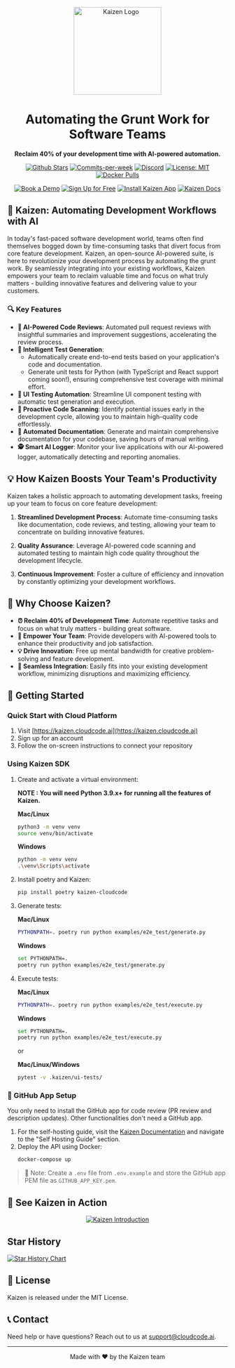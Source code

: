 <p align="center">
  <img src="/assets/logo.png" alt="Kaizen Logo" width="200"/>
</p>

<h1 align="center">Automating the Grunt Work for Software Teams</h1>

<p align="center">
  <strong>Reclaim 40% of your development time with AI-powered automation.</strong>
</p>

<p align="center">
  <a href="https://github.com/Cloud-Code-AI/"><img src="https://img.shields.io/github/stars/Cloud-Code-AI/cloudcode" alt="Github Stars"></a>
  <a href="https://github.com/Cloud-Code-AI/cloudcode/pulse"><img src="https://img.shields.io/github/commit-activity/w/Cloud-Code-AI/cloudcode" alt="Commits-per-week"></a>
  <a href="https://discord.gg/W33Hh5yWpj"><img src="https://img.shields.io/discord/1156434217966764033.svg?style=social&logo=discord" alt="Discord"></a>
  <a href="https://opensource.org/license/mit"><img src="https://img.shields.io/badge/License-MIT-blue.svg" alt="License: MIT"></a>
  <a href="https://hub.docker.com/r/cloudcodeai/kaizen-app"><img src="https://img.shields.io/docker/pulls/cloudcodeai/kaizen-app.svg?style=flat-square" alt="Docker Pulls"></a>
</p>

<p align="center">
  <a href="https://www.cloudcode.ai/book-a-demo.html"><img src="https://img.shields.io/badge/Book%20a%20Demo-Book%20Now-brightgreen" alt="Book a Demo"></a>
  <a href="https://cloudcode.ai/#cta"><img src="https://img.shields.io/badge/Get%20Started-Sign%20Up-blue" alt="Sign Up for Free"></a>
  <a href="https://github.com/apps/kaizen-bot"><img src="https://img.shields.io/badge/Get%20Kaizen%20App-Install-8A2BE2" alt="Install Kaizen App"></a>
  <a href="https://cloudcode.ai/kaizen/docs"><img src="https://img.shields.io/badge/docs-view%20Kaizen%20Docs" alt="Kaizen Docs"></a>
</p>

## 🚀 Kaizen: Automating Development Workflows with AI

In today's fast-paced software development world, teams often find themselves bogged down by time-consuming tasks that divert focus from core feature development. Kaizen, an open-source AI-powered suite, is here to revolutionize your development process by automating the grunt work. By seamlessly integrating into your existing workflows, Kaizen empowers your team to reclaim valuable time and focus on what truly matters - building innovative features and delivering value to your customers.

### 🔍 Key Features

- **🤖 AI-Powered Code Reviews**: Automated pull request reviews with insightful summaries and improvement suggestions, accelerating the review process.
- **🧪 Intelligent Test Generation**: 
  - Automatically create end-to-end tests based on your application's code and documentation.
  - Generate unit tests for Python (with TypeScript and React support coming soon!), ensuring comprehensive test coverage with minimal effort.
- **🎨 UI Testing Automation**: Streamline UI component testing with automatic test generation and execution.
- **🔬 Proactive Code Scanning**: Identify potential issues early in the development cycle, allowing you to maintain high-quality code effortlessly.
- **📝 Automated Documentation**: Generate and maintain comprehensive documentation for your codebase, saving hours of manual writing.
- **🕵️ Smart AI Logger**: Monitor your live applications with our AI-powered logger, automatically detecting and reporting anomalies.

## 💡 How Kaizen Boosts Your Team's Productivity

Kaizen takes a holistic approach to automating development tasks, freeing up your team to focus on core feature development:

1. **Streamlined Development Process**: Automate time-consuming tasks like documentation, code reviews, and testing, allowing your team to concentrate on building innovative features.

2. **Quality Assurance**: Leverage AI-powered code scanning and automated testing to maintain high code quality throughout the development lifecycle.

3. **Continuous Improvement**: Foster a culture of efficiency and innovation by constantly optimizing your development workflows.

## 🌟 Why Choose Kaizen?

- **⏰ Reclaim 40% of Development Time**: Automate repetitive tasks and focus on what truly matters - building great software.
- **💪 Empower Your Team**: Provide developers with AI-powered tools to enhance their productivity and job satisfaction.
- **💡 Drive Innovation**: Free up mental bandwidth for creative problem-solving and feature development.
- **🔗 Seamless Integration**: Easily fits into your existing development workflow, minimizing disruptions and maximizing efficiency.

## 🏁 Getting Started

### Quick Start with Cloud Platform

1. Visit [https://kaizen.cloudcode.ai](https://kaizen.cloudcode.ai)
2. Sign up for an account
3. Follow the on-screen instructions to connect your repository

### Using Kaizen SDK

1. Create and activate a virtual environment:
   
   **NOTE : You will need Python 3.9.x+ for running all the features of Kaizen.**

   **Mac/Linux**
   ```bash
   python3 -m venv venv
   source venv/bin/activate
   ```

   **Windows**
   ```bash
   python -m venv venv
   .\venv\Scripts\activate
   ```

1. Install poetry and Kaizen:
   ```bash
   pip install poetry kaizen-cloudcode
   ```
   
2. Generate tests:
   
   **Mac/Linux**
   ```bash
   PYTHONPATH=. poetry run python examples/e2e_test/generate.py
   ```

   **Windows**
   ```bash
   set PYTHONPATH=.
   poetry run python examples/e2e_test/generate.py
   ```

3. Execute tests:
   
   **Mac/Linux**
   ```bash
   PYTHONPATH=. poetry run python examples/e2e_test/execute.py
   ```

   **Windows**
   ```bash
   set PYTHONPATH=.
   poetry run python examples/e2e_test/execute.py
   ```
   
   or

   **Mac/Linux/Windows**   
   ```bash
   pytest -v .kaizen/ui-tests/
   ```

### 🔧 GitHub App Setup

You only need to install the GitHub app for code review (PR review and description updates). Other functionalities don't need a GitHub app.

1. For the self-hosting guide, visit the [Kaizen Documentation](https://cloudcode.ai/kaizen/docs) and navigate to the "Self Hosting Guide" section.
2. Deploy the API using Docker:
   ```bash
   docker-compose up
   ```

> 📝 Note: Create a `.env` file from `.env.example` and store the GitHub app PEM file as `GITHUB_APP_KEY.pem`.

## 🎥 See Kaizen in Action

<p align="center">
  <a href="https://www.youtube.com/watch?v=280CfSQs2ss">
    <img src="https://img.youtube.com/vi/280CfSQs2ss/0.jpg" alt="Kaizen Introduction">
  </a>
</p>

## Star History

[![Star History Chart](https://api.star-history.com/svg?repos=Cloud-Code-AI/kaizen&type=Date)](https://star-history.com/#Cloud-Code-AI/kaizen&Date)

## 📄 License

Kaizen is released under the MIT License.

## 📞 Contact

Need help or have questions? Reach out to us at support@cloudcode.ai.

---

<p align="center">
  Made with ❤️ by the Kaizen team
</p>

